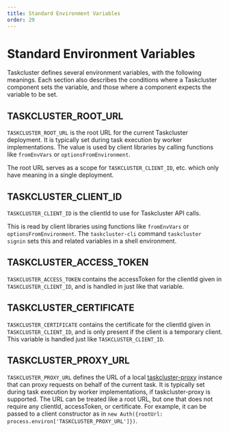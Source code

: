 ```yaml
---
title: Standard Environment Variables
order: 29
---
```


# Standard Environment Variables

Taskcluster defines several environment variables, with the following meanings.
Each section also describes the conditions where a Taskcluster component sets the variable, and those where a component expects the variable to be set.

## TASKCLUSTER_ROOT_URL

`TASKCLUSTER_ROOT_URL` is the root URL for the current Taskcluster deployment.
It is typically set during task execution by worker implementations.
The value is used by client libraries by calling functions like `fromEnvVars` or `optionsFromEnvironment`.

The root URL serves as a scope for `TASKCLUSTER_CLIENT_ID`, etc. which only have meaning in a single deployment.

## TASKCLUSTER_CLIENT_ID

`TASKCLUSTER_CLIENT_ID` is the clientId to use for Taskcluster API calls.

This is read by client libraries using functions like `fromEnvVars` or `optionsFromEnvironment`.
The `taskcluster-cli` command `taskcluster signin` sets this and related variables in a shell environment.

## TASKCLUSTER_ACCESS_TOKEN

`TASKCLUSTER_ACCESS_TOKEN` contains the accessToken for the clientId given in `TASKCLUSTER_CLIENT_ID`, and is handled in just like that variable.

## TASKCLUSTER_CERTIFICATE

`TASKCLUSTER_CERTIFICATE` contains the certificate for the clientId given in `TASKCLUSTER_CLIENT_ID`, and is only present if the client is a temporary client.
This variable is handled just like `TASKCLUSTER_CLIENT_ID`.

## TASKCLUSTER_PROXY_URL

`TASKCLUSTER_PROXY_URL` defines the URL of a local [taskcluster-proxy](https://github.com/taskcluster/taskcluster-proxy) instance that can proxy requests on behalf of the current task.
It is typically set during task execution by worker implementations, if taskcluster-proxy is supported.
The URL can be treated like a root URL, but one that does not require any clientId, accessToken, or certificate.
For example, it can be passed to a client constructor as in `new Auth({rootUrl: process.environ['TASKCLUSTER_PROXY_URL']})`.
